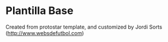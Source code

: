 Plantilla Base 
==============

Created from protostar template, and customized by Jordi Sorts (http://www.websdefutbol.com)

